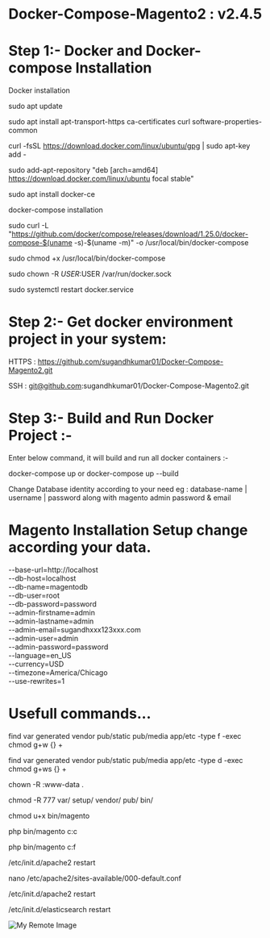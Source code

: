 # Docker-Compose-Magento2 : v2.4.5

# Step 1:- Docker and Docker-compose Installation

Docker installation

sudo apt update

sudo apt install apt-transport-https ca-certificates curl software-properties-common

curl -fsSL https://download.docker.com/linux/ubuntu/gpg | sudo apt-key add -

sudo add-apt-repository "deb [arch=amd64] https://download.docker.com/linux/ubuntu focal stable"

sudo apt install docker-ce

docker-compose installation

sudo curl -L "https://github.com/docker/compose/releases/download/1.25.0/docker-compose-$(uname -s)-$(uname -m)" -o /usr/local/bin/docker-compose

sudo chmod +x /usr/local/bin/docker-compose

sudo chown -R $USER:$USER /var/run/docker.sock

sudo systemctl restart docker.service

# Step 2:- Get docker environment project in your system:

HTTPS : https://github.com/sugandhkumar01/Docker-Compose-Magento2.git

SSH : git@github.com:sugandhkumar01/Docker-Compose-Magento2.git

# Step 3:- Build and Run Docker Project :-

Enter below command, it will build and run all docker containers :-

docker-compose up
 or 
docker-compose up --build

Change Database identity according to your need eg : database-name | username | password along with magento admin password & email

# Magento Installation Setup change according your data.

--base-url=http://localhost \
--db-host=localhost \
--db-name=magentodb \
--db-user=root \
--db-password=password \
--admin-firstname=admin \
--admin-lastname=admin \
--admin-email=sugandhxxx123xxx.com \
--admin-user=admin \
--admin-password=password \
--language=en_US \
--currency=USD \
--timezone=America/Chicago \
--use-rewrites=1

# Usefull commands...
find var generated vendor pub/static pub/media app/etc -type f -exec chmod g+w {} +

find var generated vendor pub/static pub/media app/etc -type d -exec chmod g+ws {} +

chown -R :www-data .

chmod -R 777 var/ setup/ vendor/ pub/ bin/

chmod u+x bin/magento

php bin/magento c:c

php bin/magento c:f

/etc/init.d/apache2 restart

nano /etc/apache2/sites-available/000-default.conf 

/etc/init.d/apache2 restart

/etc/init.d/elasticsearch restart

![My Remote Image](https://user-images.githubusercontent.com/64632983/188258742-e8b9ea21-4cee-46b8-9ad3-1f993e08d2e7.png)
